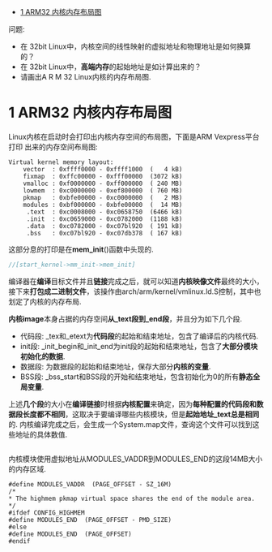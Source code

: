 
<!-- @import "[TOC]" {cmd="toc" depthFrom=1 depthTo=6 orderedList=false} -->

<!-- code_chunk_output -->

* [1 ARM32 内核内存布局图](#1-arm32-内核内存布局图)

<!-- /code_chunk_output -->

问题: 

- 在 32bit Linux中，内核空间的线性映射的虚拟地址和物理地址是如何换算的？
- 在 32bit Linux中，**高端内存**的起始地址是如计算出来的？
- 请画出A R M 32 Linux内核的内存布局图. 

# 1 ARM32 内核内存布局图

Linux内核在启动时会打印出内核内存空间的布局图，下面是ARM Vexpress平台打印
出来的内存空间布局图: 

```
Virtual kernel memory layout:
    vector  : 0xffff0000 - 0xffff1000  (   4 kB)
    fixmap  : 0xffc00000 - 0xfff00000  (3072 kB)    
    vmalloc : 0xf0000000 - 0xff000000  ( 240 MB)
    lowmem  : 0xc0000000 - 0xef800000  ( 760 MB)
    pkmap   : 0xbfe00000 - 0xc0000000  (   2 MB)
    modules : 0xbf000000 - 0xbfe00000  (  14 MB)
     .text  : 0xc0008000 - 0xc0658750  (6466 kB)
     .init  : 0xc0659000 - 0xc0782000  (1188 kB)
     .data  : 0xc0782000 - 0xc07bl920  ( 191 kB)
     .bss   : 0xc07bl920 - 0xc07db378  ( 167 kB)
```

这部分息的打印是在**mem\_init**()函数中头现的. 

```cpp
//[start_kernel->mm_init->mem_init]


```

编译器在**编译**目标文件并且**链接**完成之后，就可以知道**内核映像文件**最终的大小，接下来**打包成二进制文件**，该操作由arch/arm/kernel/vmlinux.ld.S控制，其中也划定了内核的内存布局. 

**内核image**本身占据的内存空间**从\_text段到\_end段**，并且分为如下几个段. 

- 代码段: \_tex和\_etext为**代码段**的起始和结束地址，包含了编译后的内核代码. 
- init段: \_init\_begin和\_init\_end为init段的起始和结束地址，包含了**大部分模块初始化的数据**. 
- 数据段: 为数据段的起始和结束地址，保存大部分**内核的变量**. 
- BSS段: \_bss_start和BSS段的开始和结束地址，包含初始化为0的所有**静态全局变量**. 

上述**几个段**的大小在**编译链接**时根据**内核配置**来确定，因为**每种配置的代码段和数据段长度都不相同**，这取决于要编译哪些内核模块，但是**起始地址_text总是相同**的. 内核编译完成之后，会生成一个System.map文件，查询这个文件可以找到这些地址的具体数值. 

```

```

内核模块使用虚拟地址从MODULES\_VADDR到MODULES\_END的这段14MB大小的内存区域. 

```
#define MODULES_VADDR  (PAGE_OFFSET - SZ_16M)
/*
* The highmem pkmap virtual space shares the end of the module area.
*/
#ifdef CONFIG_HIGHMEM
#define MODULES_END  (PAGE_OFFSET - PMD_SIZE)
#else
#define MODULES_END  (PAGE_OFFSET)
#endif
```

